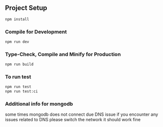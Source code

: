 ## Project Setup

```sh
npm install
```

### Compile for Development

```sh
npm run dev
```

### Type-Check, Compile and Minify for Production

```sh
npm run build
```

### To run test
```sh
npm run test
npm run test:ci
```

### Additional info for mongodb

some times mongodb does not connect due DNS issue if you encounter any issues related to DNS please switch the network it should work fine